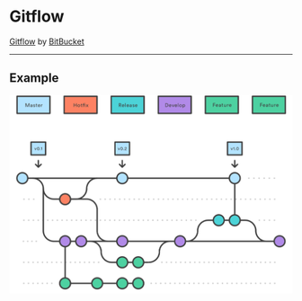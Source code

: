 # Gitflow

[Gitflow](https://www.atlassian.com/fr/git/tutorials/comparing-workflows/gitflow-workflow)
by [BitBucket](https://bitbucket.org/) 
***
## Example
![](assets/Image.png)
